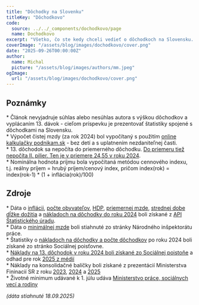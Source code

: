 ```yaml
---
title: "Dôchodky na Slovenku"
titleKey: "Dôchodkovo"
code:
  source: ../../_components/dochodkovo/page
  name: Dochodkovo
excerpt: "Všetko, čo ste kedy chceli vedieť o dôchodkoch na Slovensku. Napr. ako sa vyvíja počet poberateľov dôchodkov, ako sa mení ich výška v porovnaní s priemernou a minimálnou mzdou? Ako zaťažuje rozpočet 13. dôchodok + vyskladajte si opatrenia na zaplatenie 13. dôchodkov."
coverImage: "/assets/blog/images/dochodkovo/cover.png"
date: "2025-09-26T00:00:00Z"
author:
  name: Michal
  picture: "/assets/blog/images/authors/mm.jpeg"
ogImage:
  url: "/assets/blog/images/dochodkovo/cover.png"
---
```



## Poznámky

\* Článok nevyjadruje súhlas alebo nesúhlas autora s výškou dôchodkov a vyplácaním 13. dávok - cieľom príspevku je prezentovať štatistiky spojené s dôchodkami na Slovensku.   
\* Výpočet čistej mzdy (za rok 2024) bol vypočítaný s použitím [online kalkulačky podnikam.sk](https://podnikam.sk/kalkulacky/vypocet-cistej-mzdy-cena-prace/) - bez detí a s uplatnením nezdaniteľnej časti.  
\* 13. dôchodok sa nepočíta do priemerného dôchodku. [Do priemeru tiež nepočíta II. pilier. Ten je v priemere 24,55 v roku 2024](https://www.socpoist.sk/kto-som/sporitel-v-ii-pilieri/dochodok-z-ii-piliera/dalsie-informacie/statisticke-udaje-dochodkov-z?ref=2388).  
\* Nominálna hodnota príjmu bola vypočítaná metódou cennového indexu, t.j. reálny príjem = hrubý príjem/cenový index, pričom index(rok) = index(rok-1) \* (1 + inflácia(rok)/100)  

## Zdroje

\* Dáta o [inflácii](https://data.statistics.sk/api/v2/dataset/sp2043rs/all/16jadi01/mj051?lang=sk&type=json), [počte obyvateľov](https://data.statistics.sk/api/v2/dataset/om7102rr/SK0/all/IN010115/SPOLU?lang=sk&type=json), [HDP](https://data.statistics.sk/api/v2/dataset/nu0007rs/all/UKAZ17/METO04/MJ01?lang=sk&type=json), [priemernej mzde](https://data.statistics.sk/api/v2/dataset/np3112qr/SK0/all/1Q4Q/E_PRIEM_NOM_MZDA?lang=sk&type=json), [strednej dobe dĺžke dožitia](https://data.statistics.sk/api/v2/dataset/kz1016rs/all/UKAZ02/all?lang=sk&type=json) a [nákladoch na dôchodky do roku 2024](https://data.statistics.sk/api/v2/dataset/so3002rr/SK0/all/POC_DOCHODCOV,E_DOCH_VYSKA/1?lang=sk&type=json) boli získané z [API Štatistického úradu](https://data.statistics.sk/api/index.php).  
\* Dáta o [minimálnej mzde](https://www.ip.gov.sk/minimalna-mzda/) boli stiahnuté zo stránky Národného inšpektorátu práce.  
\* Štatistiky o [nákladoch na dôchodky a počte dôchodkov](https://www.socpoist.sk/sp-transparentne/statistiky) po roku 2024 boli získané zo stránko Sociálnej poisťovne.  
\* [Náklady na 13. dôchodok v roku 2024 boli získané zo Sociálnej poistoňe](https://www.socpoist.sk/news/socialna-poistovna-zacala-vyplacat-13-dochodok-dostane-ho-takmer-jeden-pol-miliona-dochodcov) a odhad pre rok [2025 z médií](https://www.forbes.sk/statny-rozpocet-2025-dochodky-zhltnu-az-13-miliard-eur-na-podporu-vedy-pojde-menej/)  
\* Náklady na konsolidačné balíčky boli získané z prezentácií Ministerstva Fininacií SR z roku [2023](https://www.mfsr.sk/files/archiv/66/KONSOLIDACNE-OPATRENIA-2024.pdf), [2024](https://www.mfsr.sk/files/archiv/71/KONSOLIDACNE-OPATRENIA-PREZENTACIA.pdf) a [2025](https://www.mfsr.sk/files/archiv/25/KONSOLIDACIA-3-2026.pdf)  
\* Životné minimum udávané k 1. júlu udáva [Ministerstvo práce, sociálnych vecí a rodiny](https://www.employment.gov.sk/sk/rodina-socialna-pomoc/hmotna-nudza/zivotne-minimum/)

_(dáta stiahnuté 18.09.2025)_
